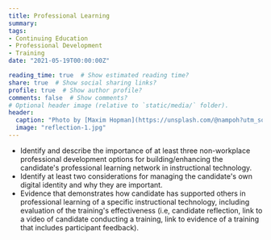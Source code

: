 ```yaml
---
title: Professional Learning
summary: 
tags:
- Continuing Education
- Professional Development
- Training
date: "2021-05-19T00:00:00Z"

reading_time: true  # Show estimated reading time?
share: true  # Show social sharing links?
profile: true  # Show author profile?
comments: false  # Show comments?
# Optional header image (relative to `static/media/` folder).
header:
  caption: "Photo by [Maxim Hopman](https://unsplash.com/@nampoh?utm_source=unsplash&amp;utm_medium=referral&amp;utm_content=creditCopyText) on [Unsplash](https://unsplash.com/s/photos/education-future?utm_source=unsplash&amp;utm_medium=referral&amp;utm_content=creditCopyText)"
  image: "reflection-1.jpg"
---
```


* Identify and describe the importance of at least three non-workplace professional development options for building/enhancing the candidate's professional learning network in instructional technology.
* Identify at least two considerations for managing the candidate's own digital identity and why they are important.
* Evidence that demonstrates how candidate has supported others in professional learning of a specific instructional technology, including evaluation of the training's effectiveness (i.e, candidate reflection, link to a video of candidate conducting a training, link to evidence of a training that includes participant feedback).
